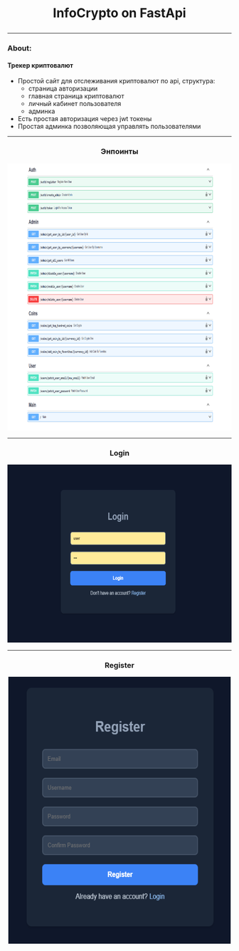 # <p style="text-align: center;"> InfoCrypto on FastApi
____
### About:
#### __Трекер криптовалют__
 - Простой сайт для отслеживания криптовалют по api, структура:
   - страница авторизации
   - главная страница криптовалют
   - личный кабинет пользователя
   - админка
 - Есть простая авторизация через jwt токены
 - Простая админка позволяющая управлять пользователями
___
### <p style="text-align: center;"> Энпоинты

<p align="center">
  <img width="800" height="600" src="endpoints.png">
</p>

___

### <p style="text-align: center;"> Login
<p align="center">
  <img width="600" height="400" src="login.png">
</p>

___
### <p style="text-align: center;"> Register
<p align="center">
  <img width="500" height="600" src="register.png">
</p>
